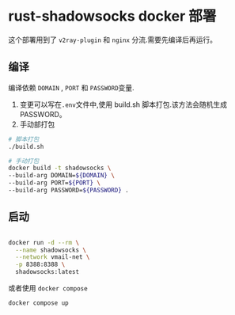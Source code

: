 # rust-shadowsocks docker 部署

这个部署用到了 `v2ray-plugin` 和 `nginx` 分流.需要先编译后再运行。

## 编译

编译依赖 `DOMAIN` , `PORT` 和 `PASSWORD`变量.

1. 变更可以写在`.env`文件中,使用 build.sh 脚本打包.该方法会随机生成 PASSWORD。
2. 手动部打包

```sh
# 脚本打包
./build.sh

# 手动打包
docker build -t shadowsocks \
--build-arg DOMAIN=${DOMAIN} \
--build-arg PORT=${PORT} \
--build-arg PASSWORD=${PASSWORD} .
```

## 启动

```sh

docker run -d --rm \
  --name shadowsocks \
  --network vmail-net \
  -p 8388:8388 \
  shadowsocks:latest

```

或者使用 `docker compose`

```sh
docker compose up
```
